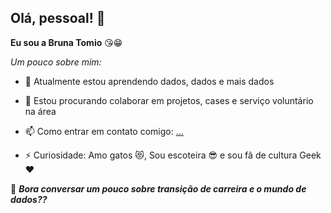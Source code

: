## Olá, pessoal! 👋

**Eu sou a Bruna Tomio** 😘😁


_Um pouco sobre mim:_

- 🌱 Atualmente estou aprendendo dados, dados e mais dados 
- 👯 Estou procurando colaborar em projetos, cases e serviço voluntário na área
- 📫 Como entrar em contato comigo: [...](https://linktr.ee/btomio)
  
- ⚡ Curiosidade:
       Amo gatos 😻, Sou escoteira 😎 e sou fã de cultura Geek ❤️


 💬 _**Bora conversar um pouco sobre transição de carreira e o mundo de dados??**_
